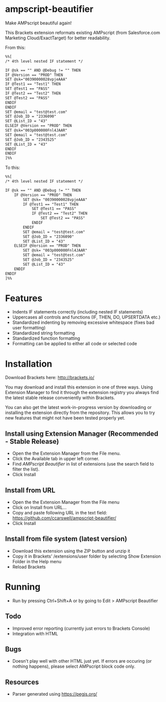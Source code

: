 # ampscript-beautifier
Make AMPscript beautiful again!

This Brackets extension reformats existing AMPscript (from Salesforce.com Marketing Cloud/ExactTarget) for better readability.

From this:

```html
%%[
/* 4th level nested IF statement */

IF @sk == "" AND @Debug != "" THEN
IF @Version == "PROD" THEN
SET @sk="00390000028vpjeAAA"
IF @Test1 == "Test1" THEN
SET @Test1 == "PASS"
IF @Test2 == "Test2" THEN
SET @Test2 == "PASS"
ENDIF
ENDIF
SET @email = "test@test.com"
SET @Job_ID = "2336090"
SET @List_ID = "43"
ELSEIF @Version == "PROD" THEN
SET @sk="003p000000Fnl4JAAR"
SET @email = "test@test.com"
SET @Job_ID = "2343525"
SET @List_ID = "43"
ENDIF
ENDIF
]%%
```

To this:

```html
%%[
/* 4th level nested IF statement */

IF @sk == "" AND @Debug != "" THEN
	IF @Version == "PROD" THEN
		SET @sk= "00390000028vpjeAAA" 
		IF @Test1 == "Test1" THEN
			SET @Test1 == "PASS" 
			IF @Test2 == "Test2" THEN
				SET @Test2 == "PASS" 
			ENDIF
		ENDIF
		SET @email = "test@test.com" 
		SET @Job_ID = "2336090" 
		SET @List_ID = "43" 
	ELSEIF @Version == "PROD" THEN
		SET @sk= "003p000000Fnl4JAAR" 
		SET @email = "test@test.com" 
		SET @Job_ID = "2343525" 
		SET @List_ID = "43" 
	ENDIF
ENDIF
]%%
```

# Features
- Indents IF statements correctly (including nested IF statements)
- Uppercases all controls and functions (IF, THEN, DO, UPSERTDATA etc.)
- Standardized indenting by removing excessive whitespace (fixes bad user formatting)
- Standardized string formatting
- Standardized function formatting
- Formatting can be applied to either all code or selected code

# Installation

Download Brackets here: http://brackets.io/

You may download and install this extension in one of three ways. Using Extension Manager to find it through the extension registry you always find the latest stable release conveniently within Brackets.

You can also get the latest work-in-progress version by downloading or installing the extension directly from the repository. This allows you to try new features that might not have been tested properly yet.

## Install using Extension Manager (Recommended - Stable Release)
- Open the the Extension Manager from the File menu.
- Click the Available tab in upper left corner.
- Find *AMPscript Beautifier* in list of extensions (use the search field to filter the list).
- Click Install

## Install from URL
- Open the the Extension Manager from the File menu
- Click on Install from URL...
- Copy and paste following URL in the text field: https://github.com/ccarswell/ampscript-beautifier/
- Click Install

## Install from file system (latest version)
- Download this extension using the ZIP button and unzip it 
- Copy it in Brackets' /extensions/user folder by selecting Show Extension Folder in the Help menu
- Reload Brackets

# Running
- Run by pressing Ctrl+Shift+A or by going to Edit > AMPscript Beautifier

## Todo
- Improved error reporting (currently just errors to Brackets Console)
- Integration with HTML

## Bugs
- Doesn't play well with other HTML just yet.  If errors are occuring (or nothing happens), please select AMPscript block code only.

## Resources
- Parser generated using https://pegjs.org/
